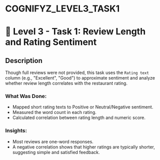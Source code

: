 # COGNIFYZ_LEVEL3_TASK1
# 📁 Level 3 - Task 1: Review Length and Rating Sentiment
## Description
Though full reviews were not provided, this task uses the `Rating text` column (e.g., "Excellent", "Good") to approximate sentiment and analyze whether review length correlates with the restaurant rating.

### What Was Done:
- Mapped short rating texts to Positive or Neutral/Negative sentiment.
- Measured the word count in each rating.
- Calculated correlation between rating length and numeric score.

### Insights:
- Most reviews are one-word responses.
- A negative correlation shows that higher ratings are typically shorter, suggesting simple and satisfied feedback.
